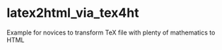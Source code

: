 # latex2html_via_tex4ht
Example for novices to transform TeX file with plenty of mathematics to HTML
